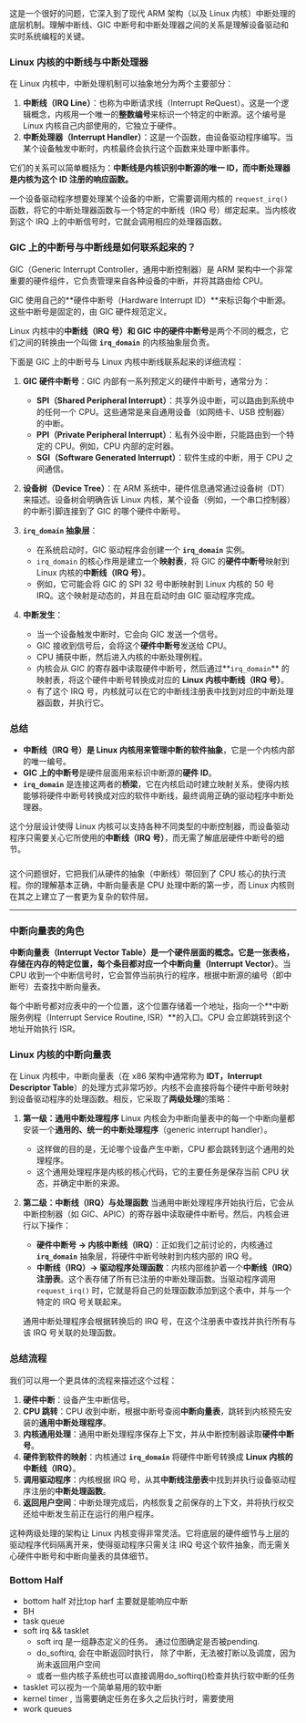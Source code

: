 这是一个很好的问题，它深入到了现代 ARM 架构（以及 Linux 内核）中断处理的底层机制。理解中断线、GIC 中断号和中断处理器之间的关系是理解设备驱动和实时系统编程的关键。

### Linux 内核的中断线与中断处理器

在 Linux 内核中，中断处理机制可以抽象地分为两个主要部分：

1.  **中断线（IRQ Line）**：也称为中断请求线（Interrupt ReQuest）。这是一个逻辑概念，内核用一个唯一的**整数编号**来标识一个特定的中断源。这个编号是 Linux 内核自己内部使用的，它独立于硬件。
2.  **中断处理器（Interrupt Handler）**：这是一个函数，由设备驱动程序编写。当某个设备触发中断时，内核最终会执行这个函数来处理中断事件。

它们的关系可以简单概括为：**中断线是内核识别中断源的唯一 ID，而中断处理器是内核为这个 ID 注册的响应函数。**

一个设备驱动程序想要处理某个设备的中断，它需要调用内核的 `request_irq()` 函数，将它的中断处理器函数与一个特定的中断线（IRQ 号）绑定起来。当内核收到这个 IRQ 上的中断信号时，它就会调用相应的处理器函数。

### GIC 上的中断号与中断线是如何联系起来的？

GIC（Generic Interrupt Controller，通用中断控制器）是 ARM 架构中一个非常重要的硬件组件，它负责管理来自各种设备的中断，并将其路由给 CPU。

GIC 使用自己的**硬件中断号（Hardware Interrupt ID）**来标识每个中断源。这些中断号是固定的，由 GIC 硬件规范定义。

Linux 内核中的**中断线（IRQ 号）**和 GIC 中的**硬件中断号**是两个不同的概念，它们之间的转换由一个叫做 **`irq_domain`** 的内核抽象层负责。

下面是 GIC 上的中断号与 Linux 内核中断线联系起来的详细流程：

1.  **GIC 硬件中断号**：GIC 内部有一系列预定义的硬件中断号，通常分为：
    * **SPI（Shared Peripheral Interrupt）**：共享外设中断，可以路由到系统中的任何一个 CPU。这些通常是来自通用设备（如网络卡、USB 控制器）的中断。
    * **PPI（Private Peripheral Interrupt）**：私有外设中断，只能路由到一个特定的 CPU。例如，CPU 内部的定时器。
    * **SGI（Software Generated Interrupt）**：软件生成的中断，用于 CPU 之间通信。

2.  **设备树（Device Tree）**：在 ARM 系统中，硬件信息通常通过设备树（DT）来描述。设备树会明确告诉 Linux 内核，某个设备（例如，一个串口控制器）的中断引脚连接到了 GIC 的哪个硬件中断号。

3.  **`irq_domain` 抽象层**：
    * 在系统启动时，GIC 驱动程序会创建一个 **`irq_domain`** 实例。
    * `irq_domain` 的核心作用是建立一个**映射表**，将 GIC 的**硬件中断号**映射到 Linux 内核的**中断线（IRQ 号）**。
    * 例如，它可能会将 GIC 的 SPI 32 号中断映射到 Linux 内核的 50 号 IRQ。这个映射是动态的，并且在启动时由 GIC 驱动程序完成。

4.  **中断发生**：
    * 当一个设备触发中断时，它会向 GIC 发送一个信号。
    * GIC 接收到信号后，会将这个**硬件中断号**发送给 CPU。
    * CPU 捕获中断，然后进入内核的中断处理例程。
    * 内核会从 GIC 的寄存器中读取硬件中断号，然后通过**`irq_domain`** 的映射表，将这个硬件中断号转换成对应的 **Linux 内核中断线（IRQ 号）**。
    * 有了这个 IRQ 号，内核就可以在它的中断线注册表中找到对应的中断处理器函数，并执行它。

### 总结

* **中断线（IRQ 号）**是 Linux 内核用来管理中断的**软件抽象**，它是一个内核内部的唯一编号。
* **GIC 上的中断号**是硬件层面用来标识中断源的**硬件 ID**。
* **`irq_domain`** 是连接这两者的**桥梁**，它在内核启动时建立映射关系，使得内核能够将硬件中断号转换成对应的软件中断线，最终调用正确的驱动程序中断处理器。

这个分层设计使得 Linux 内核可以支持各种不同类型的中断控制器，而设备驱动程序只需要关心它所使用的**中断线（IRQ 号）**，而无需了解底层硬件中断号的细节。

### 
这个问题很好，它把我们从硬件的抽象（中断线）带回到了 CPU 核心的执行流程。你的理解基本正确，中断向量表是 CPU 处理中断的第一步，而 Linux 内核则在其之上建立了一套更为复杂的软件层。

---

### 中断向量表的角色

**中断向量表（Interrupt Vector Table）**是一个硬件层面的概念。它是一张表格，存储在内存的特定位置，每个条目都对应一个**中断向量（Interrupt Vector）**。当 CPU 收到一个中断信号时，它会暂停当前执行的程序，根据中断源的编号（即中断号）去查找中断向量表。

每个中断号都对应表中的一个位置，这个位置存储着一个地址，指向一个**中断服务例程（Interrupt Service Routine, ISR）**的入口。CPU 会立即跳转到这个地址开始执行 ISR。

### Linux 内核的中断向量表

在 Linux 内核中，中断向量表（在 x86 架构中通常称为 **IDT，Interrupt Descriptor Table**）的处理方式非常巧妙。内核不会直接将每个硬件中断号映射到设备驱动程序的处理函数。相反，它采取了**两级处理**的策略：

1.  **第一级：通用中断处理程序**
    Linux 内核会为中断向量表中的每一个中断向量都安装一个**通用的、统一的中断处理程序**（generic interrupt handler）。
    * 这样做的目的是，无论哪个设备产生中断，CPU 都会跳转到这个通用的处理程序。
    * 这个通用处理程序是内核的核心代码，它的主要任务是保存当前 CPU 状态，并确定中断的来源。

2.  **第二级：中断线（IRQ）与处理函数**
    当通用中断处理程序开始执行后，它会从中断控制器（如 GIC、APIC）的寄存器中读取硬件中断号。然后，内核会进行以下操作：
    * **硬件中断号 $\rightarrow$ 内核中断线（IRQ）**：正如我们之前讨论的，内核通过 **`irq_domain`** 抽象层，将硬件中断号映射到内核内部的 IRQ 号。
    * **中断线（IRQ）$\rightarrow$ 驱动程序处理函数**：内核内部维护着一个**中断线（IRQ）注册表**。这个表存储了所有已注册的中断处理函数。当驱动程序调用 `request_irq()` 时，它就是将自己的处理函数添加到这个表中，并与一个特定的 IRQ 号关联起来。

    通用中断处理程序会根据转换后的 IRQ 号，在这个注册表中查找并执行所有与该 IRQ 号关联的处理函数。

### 总结流程

我们可以用一个更具体的流程来描述这个过程：

1.  **硬件中断**：设备产生中断信号。
2.  **CPU 跳转**：CPU 收到中断，根据中断号查阅**中断向量表**，跳转到内核预先安装的**通用中断处理程序**。
3.  **内核通用处理**：通用中断处理程序保存上下文，并从中断控制器读取**硬件中断号**。
4.  **硬件到软件的映射**：内核通过 **`irq_domain`** 将硬件中断号转换成 **Linux 内核的中断线（IRQ）**。
5.  **调用驱动程序**：内核根据 IRQ 号，从其**中断线注册表**中找到并执行设备驱动程序注册的**中断处理函数**。
6.  **返回用户空间**：中断处理完成后，内核恢复之前保存的上下文，并将执行权交还给中断发生前正在运行的用户程序。

这种两级处理的架构让 Linux 内核变得非常灵活。它将底层的硬件细节与上层的驱动程序代码隔离开来，使得驱动程序只需关注 IRQ 号这个软件抽象，而无需关心硬件中断号和中断向量表的具体细节。



### Bottom Half
- bottom half 对比top harf 主要就是能响应中断
- BH
- task queue
- soft irq  && tasklet
    -  soft irq 是一组静态定义的任务。 通过位图确定是否被pending.
    - do_softirq, 会在中断返回时执行， 除了中断，无法被打断以及调度，因为尚未返回用户空间
    - 或者一些内核子系统也可以直接调用do_softirq()检查并执行软中断的任务
- tasklet 可以视为一个简单易用的软中断
- kernel timer , 当需要确定任务在多久之后执行时，需要使用
- work queues
